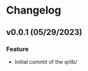 # Changelog
<!--next-version-placeholder-->
## v0.0.1 (05/29/2023)
### Feature
- Initial commit of the qrlib/
